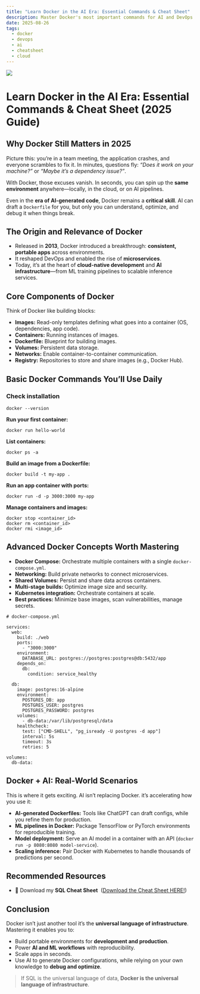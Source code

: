 ```yaml
---
title: "Learn Docker in the AI Era: Essential Commands & Cheat Sheet"
description: Master Docker's most important commands for AI and DevOps. Learn how containers power modern apps, explore advanced concepts, and download the Docker Cheat Sheet to boost your workflow.
date: 2025-08-26
tags:
  - docker
  - devops
  - ai
  - cheatsheet
  - cloud
---
```




![](https://photos.jussmor.com/insights/blog/Learn%20docker%20IA/DockerForData.webp)

#  Learn Docker in the AI Era: Essential Commands & Cheat Sheet (2025 Guide)


##  Why Docker Still Matters in 2025  
Picture this: you’re in a team meeting, the application crashes, and everyone scrambles to fix it. In minutes, questions fly: *“Does it work on your machine?”* or *“Maybe it’s a dependency issue?”*. 

With Docker, those excuses vanish. In seconds, you can spin up the **same environment** anywhere—locally, in the cloud, or on AI pipelines.  

Even in the **era of AI-generated code**, Docker remains a **critical skill**. AI can draft a `Dockerfile` for you, but only you can understand, optimize, and debug it when things break.  

##  The Origin and Relevance of Docker  
- Released in **2013**, Docker introduced a breakthrough: **consistent, portable apps** across environments.  
- It reshaped DevOps and enabled the rise of **microservices**.  
- Today, it’s at the heart of **cloud-native development** and **AI infrastructure**—from ML training pipelines to scalable inference services.  

## Core Components of Docker  

Think of Docker like building blocks:  

- **Images:** Read-only templates defining what goes into a container (OS, dependencies, app code).  
- **Containers:** Running instances of images.  
- **Dockerfile:** Blueprint for building images.  
- **Volumes:** Persistent data storage.  
- **Networks:** Enable container-to-container communication.  
- **Registry:** Repositories to store and share images (e.g., Docker Hub).  

##  Basic Docker Commands You’ll Use Daily  

### Check installation

```
docker --version
```

**Run your first container:**

```
docker run hello-world
```

**List containers:**

```
docker ps -a
```

**Build an image from a Dockerfile:**

``` 
docker build -t my-app .
```

**Run an app container with ports:**

```
docker run -d -p 3000:3000 my-app
```

**Manage containers and images:**

``` 
docker stop <container_id> 
docker rm <container_id> 
docker rmi <image_id>
```

## Advanced Docker Concepts Worth Mastering

- **Docker Compose:** Orchestrate multiple containers with a single `docker-compose.yml`.
- **Networking:** Build private networks to connect microservices.
- **Shared Volumes:** Persist and share data across containers.
- **Multi-stage builds:** Optimize image size and security.
- **Kubernetes integration:** Orchestrate containers at scale.
- **Best practices:** Minimize base images, scan vulnerabilities, manage secrets.

```
# docker-compose.yml

services:
  web:
    build: ./web
    ports:
      - "3000:3000"
    environment:
      DATABASE_URL: postgres://postgres:postgres@db:5432/app
    depends_on:
      db:
        condition: service_healthy

  db:
    image: postgres:16-alpine
    environment:
      POSTGRES_DB: app
      POSTGRES_USER: postgres
      POSTGRES_PASSWORD: postgres
    volumes:
      - db-data:/var/lib/postgresql/data
    healthcheck:
      test: ["CMD-SHELL", "pg_isready -U postgres -d app"]
      interval: 5s
      timeout: 3s
      retries: 5

volumes:
  db-data:
```


## Docker + AI: Real-World Scenarios

This is where it gets exciting. AI isn’t replacing Docker. it’s accelerating how you use it:

- **AI-generated Dockerfiles:** Tools like ChatGPT can draft configs, while you refine them for production.
- **ML pipelines in Docker:** Package TensorFlow or PyTorch environments for reproducible training.
- **Model deployment:** Serve an AI model in a container with an API (`docker run -p 8080:8080 model-service`).
- **Scaling inference:** Pair Docker with Kubernetes to handle thousands of predictions per second.

## Recommended Resources

- 📄 Download my **SQL Cheat Sheet**  ([Download the Cheat Sheet HERE!](https://photos.jussmor.com/insights/blog/Cheat%20sheet/Docker%202.pdf))

##  Conclusion

Docker isn’t just another tool it’s the **universal language of infrastructure**. Mastering it enables you to:

- Build portable environments for **development and production**.
- Power **AI and ML workflows** with reproducibility.
- Scale apps in seconds.
- Use AI to generate Docker configurations, while relying on your own knowledge to **debug and optimize**.

> If SQL is the universal language of data, **Docker is the universal language of infrastructure**.